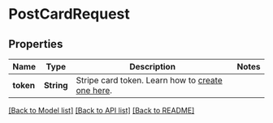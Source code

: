 # PostCardRequest

## Properties

Name | Type | Description | Notes
------------ | ------------- | ------------- | -------------
**token** | **String** | Stripe card token. Learn how to [create one here](https://docs.stripe.com/api/tokens/create_card). | 

[[Back to Model list]](../README.md#documentation-for-models) [[Back to API list]](../README.md#documentation-for-api-endpoints) [[Back to README]](../README.md)


